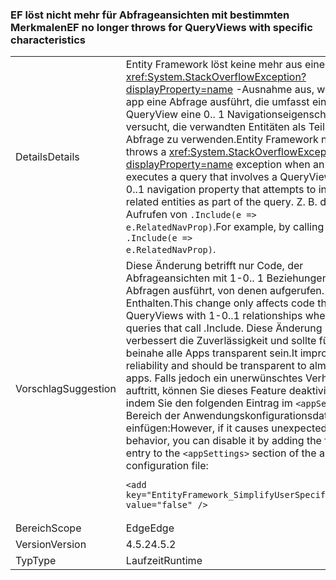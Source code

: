 ### <a name="ef-no-longer-throws-for-queryviews-with-specific-characteristics"></a><span data-ttu-id="2e599-101">EF löst nicht mehr für Abfrageansichten mit bestimmten Merkmalen</span><span class="sxs-lookup"><span data-stu-id="2e599-101">EF no longer throws for QueryViews with specific characteristics</span></span>

|   |   |
|---|---|
|<span data-ttu-id="2e599-102">Details</span><span class="sxs-lookup"><span data-stu-id="2e599-102">Details</span></span>|<span data-ttu-id="2e599-103">Entity Framework löst keine mehr aus einer <xref:System.StackOverflowException?displayProperty=name> -Ausnahme aus, wenn eine app eine Abfrage ausführt, die umfasst eine QueryView eine 0.. 1 Navigationseigenschaft, die versucht, die verwandten Entitäten als Teil der Abfrage zu verwenden.</span><span class="sxs-lookup"><span data-stu-id="2e599-103">Entity Framework no longer throws a <xref:System.StackOverflowException?displayProperty=name> exception when an app executes a query that involves a QueryView with a 0..1 navigation property that attempts to include the related entities as part of the query.</span></span> <span data-ttu-id="2e599-104">Z. B. durch Aufrufen von <code>.Include(e =&gt; e.RelatedNavProp)</code>.</span><span class="sxs-lookup"><span data-stu-id="2e599-104">For example, by calling <code>.Include(e =&gt; e.RelatedNavProp)</code>.</span></span>|
|<span data-ttu-id="2e599-105">Vorschlag</span><span class="sxs-lookup"><span data-stu-id="2e599-105">Suggestion</span></span>|<span data-ttu-id="2e599-106">Diese Änderung betrifft nur Code, der Abfrageansichten mit 1-0.. 1 Beziehungen Abfragen ausführt, von denen aufgerufen. Enthalten.</span><span class="sxs-lookup"><span data-stu-id="2e599-106">This change only affects code that uses QueryViews with 1-0..1 relationships when running queries that call .Include.</span></span> <span data-ttu-id="2e599-107">Diese Änderung verbessert die Zuverlässigkeit und sollte für beinahe alle Apps transparent sein.</span><span class="sxs-lookup"><span data-stu-id="2e599-107">It improves reliability and should be transparent to almost all apps.</span></span> <span data-ttu-id="2e599-108">Falls jedoch ein unerwünschtes Verhalten auftritt, können Sie dieses Feature deaktivieren, indem Sie den folgenden Eintrag im <code>&lt;appSettings&gt;</code>-Bereich der Anwendungskonfigurationsdatei einfügen:</span><span class="sxs-lookup"><span data-stu-id="2e599-108">However, if it causes unexpected behavior, you can disable it by adding the following entry to the <code>&lt;appSettings&gt;</code> section of the app's configuration file:</span></span><pre><code class="language-xml">&lt;add key=&quot;EntityFramework_SimplifyUserSpecifiedViews&quot; value=&quot;false&quot; /&gt;&#13;&#10;</code></pre>|
|<span data-ttu-id="2e599-109">Bereich</span><span class="sxs-lookup"><span data-stu-id="2e599-109">Scope</span></span>|<span data-ttu-id="2e599-110">Edge</span><span class="sxs-lookup"><span data-stu-id="2e599-110">Edge</span></span>|
|<span data-ttu-id="2e599-111">Version</span><span class="sxs-lookup"><span data-stu-id="2e599-111">Version</span></span>|<span data-ttu-id="2e599-112">4.5.2</span><span class="sxs-lookup"><span data-stu-id="2e599-112">4.5.2</span></span>|
|<span data-ttu-id="2e599-113">Typ</span><span class="sxs-lookup"><span data-stu-id="2e599-113">Type</span></span>|<span data-ttu-id="2e599-114">Laufzeit</span><span class="sxs-lookup"><span data-stu-id="2e599-114">Runtime</span></span>|

